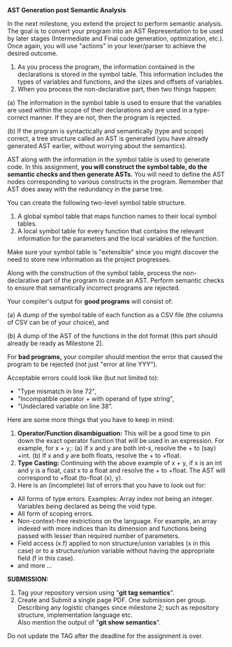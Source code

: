 
**AST Generation post Semantic Analysis**

In the next milestone, you extend the project to perform semantic analysis. The goal is to convert your program into an AST Representation to be used by later stages (Intermediate and Final code generation, optimization, etc.). Once again, you will use "actions" in your lexer/parser to achieve the desired outcome.

1.  As you process the program, the information contained in the declarations is stored in the symbol table. This information includes the types of variables and functions, and the sizes and offsets of variables.
2.  When you process the non-declarative part, then two things happen:

(a) The information in the symbol table is used to ensure that the variables are used within the scope of their declarations and are used in a type-correct manner. If they are not, then the program is rejected.

(b) If the program is syntactically and semantically (type and scope) correct, a tree structure called an AST is generated (you have already generated AST earlier, without worrying about the semantics).

AST along with the information in the symbol table is used to generate code. In this assignment,  **you will construct the symbol table, do the semantic checks and then generate ASTs.**  You will need to define the AST nodes corresponding to various constructs in the program. Remember that AST does away with the redundancy in the parse tree.

You can create the following two-level symbol table structure.

1.  A global symbol table that maps function names to their local symbol tables.
2.  A local symbol table for every function that contains the relevant information for the parameters and the local variables of the function.

Make sure your symbol table is "extensible" since you might discover the need to store new information as the project progresses.

Along with the construction of the symbol table, process the non-declarative part of the program to create an AST. Perform semantic checks to ensure that semantically incorrect programs are rejected.

Your compiler's output for  **good programs**  will consist of:

(a) A dump of the symbol table of each function as a CSV file (the columns of CSV can be of your choice), and

(b) A dump of the AST of the functions in the dot format (this part should already be ready as Milestone 2).

For  **bad programs,**  your compiler should mention the error that caused the program to be rejected (not just "error at line YYY").  
  
Acceptable errors could look like (but not limited to):

-   "Type mismatch in line 72",
-   "Incompatible operator + with operand of type string",
-   "Undeclared variable on line 38”.

Here are some more things that you have to keep in mind:

1.  **Operator/Function disambiguation:**  This will be a good time to pin down the exact operator function that will be used in an expression. For example, for x + y,: (a) If x and y are both int-s, resolve the + to (say) +int. (b) If x and y are both floats, resolve the + to +float.
2.  **Type Casting:**  Continuing with the above example of x + y, if x is an int and y is a float, cast x to a float and resolve the + to +float. The AST will correspond to +float (to-float (x), y).
3.  Here is an (incomplete) list of errors that you have to look out for:

-   All forms of type errors. Examples: Array index not being an integer. Variables being declared as being the void type.
-   All form of scoping errors.
-   Non-context-free restrictions on the language. For example, an array indexed with more indices than its dimension and functions being passed with lesser than required number of parameters.
-   Field access (x.f) applied to non structure/union variables (x in this case) or to a structure/union variable without having the appropriate field (f in this case).
-   and more ...

**SUBMISSION:**

1. Tag your repository version using "**git tag semantics**".  
2. Create and Submit a single page PDF. One submission per group. Describing any logistic changes since milestone 2; such as repository structure, implementation language etc.  
Also mention the output of "**git show semantics**".

  
Do not update the TAG after the deadline for the assignment is over.